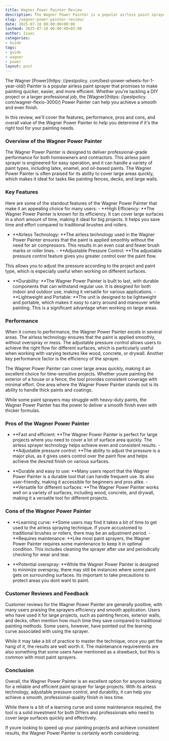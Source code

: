 ```yaml
---
title: Wagner Power Painter Review
description: The Wagner Power Painter is a popular airless paint sprayer that promises to make painting quicker, easier, and more efficient.
slug: /wagner-power-painter-review/
date: 2025-07-10 00:00:00+00:00
lastmod: 2025-07-10 00:00:00+03:00
author: Isaac
categories:
- Guide
tags:
- guide
- wagner
- power
layout: post
---
```


The Wagner [Power](https: //pestpolicy. com/best-power-wheels-for-1-year-old/) Painter is a popular airless paint sprayer that promises to make painting quicker, easier, and more efficient. Whether you're tackling a DIY project or a larger professional job, the [Wagner](https: //pestpolicy. com/wagner-flexio-3000/) Power Painter can help you achieve a smooth and even finish.

In this review, we'll cover the features, performance, pros and cons, and overall value of the Wagner Power Painter to help you determine if it's the right tool for your painting needs.

###  Overview of the Wagner Power Painter

The Wagner Power Painter is designed to deliver professional-grade performance for both homeowners and contractors. This airless paint sprayer is engineered for easy operation, and it can handle a variety of paint types, including latex, enamel, and oil-based paints. The Wagner Power Painter is often praised for its ability to cover large areas quickly, which makes it ideal for tasks like painting fences, decks, and large walls.

###  Key Features

Here are some of the standout features of the Wagner Power Painter that make it an appealing choice for many users: - **High Efficiency: **The Wagner Power Painter is known for its efficiency. It can cover large surfaces in a short amount of time, making it ideal for big projects. It helps you save time and effort compared to traditional brushes and rollers.

- **Airless Technology: **The airless technology used in the Wagner Power Painter ensures that the paint is applied smoothly without the need for air compressors. This results in an even coat and fewer brush marks or roller lines. - **Adjustable Pressure Control: **The adjustable pressure control feature gives you greater control over the paint flow.

This allows you to adjust the pressure according to the project and paint type, which is especially useful when working on different surfaces.

- **Durability: **The Wagner Power Painter is built to last, with durable components that can withstand regular use. It is designed for both indoor and outdoor use, making it versatile for various applications. - **Lightweight and Portable: **The unit is designed to be lightweight and portable, which makes it easy to carry around and maneuver while painting. This is a significant advantage when working on large areas.

###  Performance

When it comes to performance, the Wagner Power Painter excels in several areas. The airless technology ensures that the paint is applied smoothly, without overspray or mess. The adjustable pressure control allows users to achieve the right flow for different surfaces, which is particularly useful when working with varying textures like wood, concrete, or drywall. Another key performance factor is the efficiency of the sprayer.

The Wagner Power Painter can cover large areas quickly, making it an excellent choice for time-sensitive projects. Whether youre painting the exterior of a house or a fence, the tool provides consistent coverage with minimal effort. One area where the Wagner Power Painter stands out is its ability to handle thick paints and coatings.

While some paint sprayers may struggle with heavy-duty paints, the Wagner Power Painter has the power to deliver a smooth finish even with thicker formulas.

###  Pros of the Wagner Power Painter

- **Fast and efficient: **The Wagner Power Painter is perfect for large projects where you need to cover a lot of surface area quickly. The airless sprayer technology helps achieve even and consistent results. - **Adjustable pressure control: **The ability to adjust the pressure is a major plus, as it gives users control over the paint flow and helps achieve the desired finish on various surfaces.

- **Durable and easy to use: **Many users report that the Wagner Power Painter is a durable tool that can handle frequent use. Its also user-friendly, making it accessible for beginners and pros alike. - **Versatile for different surfaces: **The Wagner Power Painter works well on a variety of surfaces, including wood, concrete, and drywall, making it a versatile tool for different projects.

###  Cons of the Wagner Power Painter

- **Learning curve: **Some users may find it takes a bit of time to get used to the airless spraying technique. If youre accustomed to traditional brushes or rollers, there may be an adjustment period. - **Requires maintenance: **Like most paint sprayers, the Wagner Power Painter requires some maintenance to keep it in optimal condition. This includes cleaning the sprayer after use and periodically checking for wear and tear.

- **Potential overspray: **While the Wagner Power Painter is designed to minimize overspray, there may still be instances where some paint gets on surrounding surfaces. Its important to take precautions to protect areas you dont want to paint.

###  Customer Reviews and Feedback

Customer reviews for the Wagner Power Painter are generally positive, with many users praising the sprayers efficiency and smooth application. Users who have used it for large projects, such as painting fences, exterior walls, and decks, often mention how much time they save compared to traditional painting methods. Some users, however, have pointed out the learning curve associated with using the sprayer.

While it may take a bit of practice to master the technique, once you get the hang of it, the results are well worth it. The maintenance requirements are also something that some users have mentioned as a drawback, but this is common with most paint sprayers.

###  Conclusion

Overall, the Wagner Power Painter is an excellent option for anyone looking for a reliable and efficient paint sprayer for large projects. With its airless technology, adjustable pressure control, and durability, it can help you achieve a smooth, professional-quality finish in less time.

While there is a bit of a learning curve and some maintenance required, the tool is a solid investment for both DIYers and professionals who need to cover large surfaces quickly and effectively.

If youre looking to speed up your painting projects and achieve consistent results, the Wagner Power Painter is certainly worth considering.
